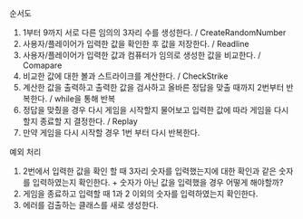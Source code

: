 순서도
1. 1부터 9까지 서로 다른 임의의 3자리 수를 생성한다. / CreateRandomNumber
2. 사용자/플레이어가 입력한 값을 확인한 후 값을 저장한다. / Readline
3. 사용자/플레이어가 입력한 값과 컴퓨터가 임의로 생성한 값을 비교한다. / Comapare 
4. 비교한 값에 대한 볼과 스트라이크를 계산한다. / CheckStrike
5. 계산한 값을 출력하고 출력한 값을 검사하고 올바른 정답을 맞출 때까지 2번부터 반복한다. / while을 통해 반복
6. 정답을 맞췄을 경우 다시 게임을 시작할지 물어보고 입력한 값에 따라 게임을 다시 할지 종료할 지 결정한다. / Replay
7. 만약 게임을 다시 시작할 경우 1번 부터 다시 반복한다.

예외 처리
1. 2번에서 입력한 값을 확인 할 때 3자리 숫자를 입력했는지에 대한 확인과 같은 숫자를 입력하였는지 확인한다. + 숫자가 아닌 값을 입력했을 경우 어떻게 해야할까?
2. 게임을 종료하고 입력할 때 1과 2 이외의 숫자를 입력하였는지 확인한다.
3. 에러를 검출하는 클래스를 새로 생성한다.